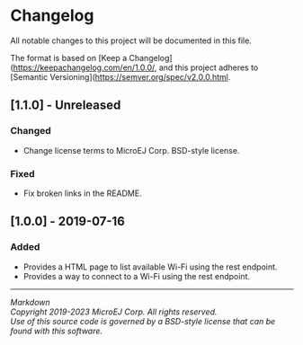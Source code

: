 # Changelog

All notable changes to this project will be documented in this file.

The format is based on [Keep a Changelog](https://keepachangelog.com/en/1.0.0/,
and this project adheres to [Semantic Versioning](https://semver.org/spec/v2.0.0.html.

## [1.1.0] - Unreleased

### Changed

- Change license terms to MicroEJ Corp. BSD-style license.

### Fixed

- Fix broken links in the README.

## [1.0.0] - 2019-07-16

### Added

  - Provides a HTML page to list available Wi-Fi using the rest endpoint.
  - Provides a way to connect to a Wi-Fi using the rest endpoint.

--- 
_Markdown_   
_Copyright 2019-2023 MicroEJ Corp. All rights reserved._   
_Use of this source code is governed by a BSD-style license that can be found with this software._   